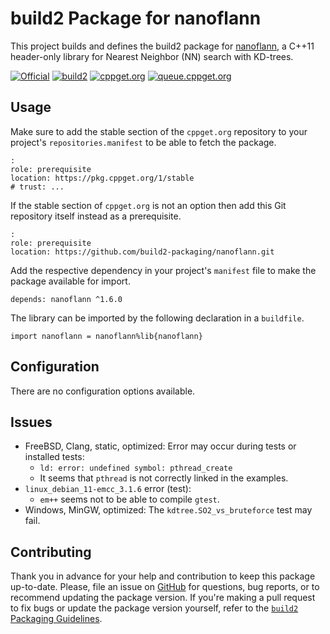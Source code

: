 # build2 Package for nanoflann

This project builds and defines the build2 package for [nanoflann](https://github.com/jlblancoc/nanoflann), a C++11 header-only library for Nearest Neighbor (NN) search with KD-trees.

[![Official](https://img.shields.io/website/https/github.com/jlblancoc/nanoflann.svg?down_message=offline&label=Official&style=for-the-badge&up_color=blue&up_message=online)](https://github.com/jlblancoc/nanoflann)
[![build2](https://img.shields.io/website/https/github.com/build2-packaging/nanoflann.svg?down_message=offline&label=build2&style=for-the-badge&up_color=blue&up_message=online)](https://github.com/build2-packaging/nanoflann)
[![cppget.org](https://img.shields.io/website/https/cppget.org/nanoflann.svg?down_message=offline&label=cppget.org&style=for-the-badge&up_color=blue&up_message=online)](https://cppget.org/nanoflann)
[![queue.cppget.org](https://img.shields.io/website/https/queue.cppget.org/nanoflann.svg?down_message=empty&down_color=blue&label=queue.cppget.org&style=for-the-badge&up_color=orange&up_message=running)](https://queue.cppget.org/nanoflann)

## Usage
Make sure to add the stable section of the `cppget.org` repository to your project's `repositories.manifest` to be able to fetch the package.

    :
    role: prerequisite
    location: https://pkg.cppget.org/1/stable
    # trust: ...

If the stable section of `cppget.org` is not an option then add this Git repository itself instead as a prerequisite.

    :
    role: prerequisite
    location: https://github.com/build2-packaging/nanoflann.git

Add the respective dependency in your project's `manifest` file to make the package available for import.

    depends: nanoflann ^1.6.0

The library can be imported by the following declaration in a `buildfile`.

    import nanoflann = nanoflann%lib{nanoflann}

## Configuration
There are no configuration options available.

## Issues
- FreeBSD, Clang, static, optimized: Error may occur during tests or installed tests:
    + `ld: error: undefined symbol: pthread_create`
    + It seems that `pthread` is not correctly linked in the examples.
- `linux_debian_11-emcc_3.1.6` error (test):
    + `em++` seems not to be able to compile `gtest`.
- Windows, MinGW, optimized: The `kdtree.SO2_vs_bruteforce` test may fail.

## Contributing
Thank you in advance for your help and contribution to keep this package up-to-date.
Please, file an issue on [GitHub](https://github.com/build2-packaging/nanoflann/issues) for questions, bug reports, or to recommend updating the package version.
If you're making a pull request to fix bugs or update the package version yourself, refer to the [`build2` Packaging Guidelines](https://build2.org/build2-toolchain/doc/build2-toolchain-packaging.xhtml#core-version-management).
